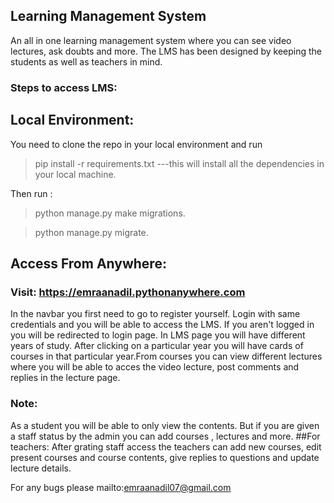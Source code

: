 ## Learning Management System

An all in one learning management system where you can see video lectures, ask doubts and more.
The LMS has been designed by keeping the students as well as teachers in mind.

### Steps to access LMS:

## Local Environment:
You need to clone the repo in your local environment and run 
> pip install -r requirements.txt
 ---this will install all the dependencies in your local machine.
 
 Then run :
>python manage.py make migrations.

>python manage.py migrate.

## Access From Anywhere:

### Visit: https://emraanadil.pythonanywhere.com
In the navbar you first need to go to register yourself. Login with same credentials and you will be able to access the LMS. If you aren't logged in you will be redirected to login page. In LMS page you will have different years of study. After clicking on a particular year you will have cards of courses in that particular year.From courses you can view different lectures where you will be able to acces the video lecture, post comments and replies in the lecture page.

### Note: 
As a student you will be able to only view the contents. But if you are given a staff status by the admin you can add courses , lectures and more.
##For teachers:
After grating staff access the teachers can add new courses, edit present courses and course contents, give replies to questions and update lecture details.


For any bugs please mailto:emraanadil07@gmail.com
